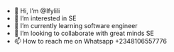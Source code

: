 - 👋 Hi, I’m @Ifylili
- 👀 I’m interested in SE
- 🌱 I’m currently learning software engineer
- 💞️ I’m looking to collaborate with great minds SE
- 📫 How to reach me on Whatsapp +2348106557776

<!---
Ifylili/Ifylili is a ✨ special ✨ repository because its `README.md` (this file) appears on your GitHub profile.
You can click the Preview link to take a look at your changes.
--->

